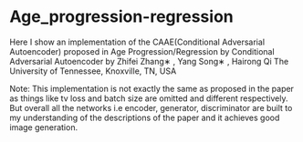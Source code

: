 # Age_progression-regression
Here I show an implementation of the CAAE(Conditional Adversarial Autoencoder) proposed in Age Progression/Regression by Conditional Adversarial Autoencoder by  Zhifei Zhang∗ , Yang Song∗ , Hairong Qi The University of Tennessee, Knoxville, TN, USA

Note: This implementation is not exactly the same as proposed in the paper as things like tv loss and batch size are omitted and different respectively. But overall all the networks i.e encoder, generator, discriminator are built to my understanding of the descriptions of the paper and it achieves good image generation.
